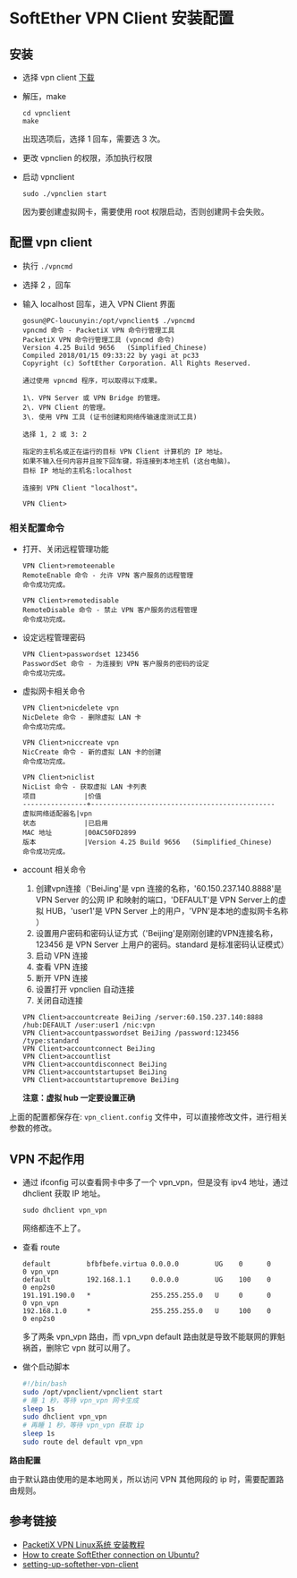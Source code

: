 # SoftEther VPN Client 安装配置

## 安装

- 选择 vpn client [下载](http://www.softether-download.com/cn.aspx?product=softether)
- 解压，make

  ```
  cd vpnclient
  make
  ```

  出现选项后，选择 1 回车，需要选 3 次。

- 更改 vpnclien 的权限，添加执行权限

- 启动 vpnclient

  ```
  sudo ./vpnclien start
  ```

  因为要创建虚拟网卡，需要使用 root 权限启动，否则创建网卡会失败。

## 配置 vpn client

- 执行 `./vpncmd`

- 选择 2 ，回车

- 输入 localhost 回车，进入 VPN Client 界面

  ```
  gosun@PC-loucunyin:/opt/vpnclient$ ./vpncmd
  vpncmd 命令 - PacketiX VPN 命令行管理工具
  PacketiX VPN 命令行管理工具 (vpncmd 命令)
  Version 4.25 Build 9656   (Simplified_Chinese)
  Compiled 2018/01/15 09:33:22 by yagi at pc33
  Copyright (c) SoftEther Corporation. All Rights Reserved.

  通过使用 vpncmd 程序，可以取得以下成果。

  1\. VPN Server 或 VPN Bridge 的管理。
  2\. VPN Client 的管理。
  3\. 使用 VPN 工具 (证书创建和网络传输速度测试工具)

  选择 1, 2 或 3: 2

  指定的主机名或正在运行的目标 VPN Client 计算机的 IP 地址。
  如果不输入任何内容并且按下回车键，将连接到本地主机 (这台电脑)。
  目标 IP 地址的主机名:localhost

  连接到 VPN Client "localhost"。

  VPN Client>
  ```

### 相关配置命令

- 打开、关闭远程管理功能

  ```
  VPN Client>remoteenable
  RemoteEnable 命令 - 允许 VPN 客户服务的远程管理
  命令成功完成。

  VPN Client>remotedisable
  RemoteDisable 命令 - 禁止 VPN 客户服务的远程管理
  命令成功完成。
  ```

- 设定远程管理密码

  ```
  VPN Client>passwordset 123456
  PasswordSet 命令 - 为连接到 VPN 客户服务的密码的设定
  命令成功完成。
  ```

- 虚拟网卡相关命令

  ```
  VPN Client>nicdelete vpn
  NicDelete 命令 - 删除虚拟 LAN 卡
  命令成功完成。

  VPN Client>niccreate vpn
  NicCreate 命令 - 新的虚拟 LAN 卡的创建
  命令成功完成。

  VPN Client>niclist
  NicList 命令 - 获取虚拟 LAN 卡列表
  项目            |价值
  ----------------+----------------------------------------------
  虚拟网络适配器名|vpn
  状态            |已启用
  MAC 地址        |00AC50FD2899
  版本            |Version 4.25 Build 9656   (Simplified_Chinese)
  命令成功完成。
  ```

- account 相关命令

  1. 创建vpn连接（'BeiJing'是 vpn 连接的名称，'60.150.237.140.8888'是 VPN Server 的公网 IP 和映射的端口，'DEFAULT'是 VPN Server上的虚拟 HUB，'user1'是 VPN Server 上的用户，'VPN'是本地的虚拟网卡名称 ）
  2. 设置用户密码和密码认证方式（'Beijing'是刚刚创建的VPN连接名称，123456 是 VPN Server 上用户的密码。standard 是标准密码认证模式）
  3. 启动 VPN 连接
  4. 查看 VPN 连接
  5. 断开 VPN 连接
  6. 设置打开 vpnclien 自动连接
  7. 关闭自动连接

    ```
    VPN Client>accountcreate BeiJing /server:60.150.237.140:8888 /hub:DEFAULT /user:user1 /nic:vpn
    VPN Client>accountpasswordset BeiJing /password:123456 /type:standard
    VPN Client>accountconnect BeiJing
    VPN Client>accountlist
    VPN Client>accountdisconnect BeiJing
    VPN Client>accountstartupset BeiJing
    VPN Client>accountstartupremove BeiJing
    ```

    **注意：虚拟 hub 一定要设置正确**

上面的配置都保存在: `vpn_client.config` 文件中，可以直接修改文件，进行相关参数的修改。

## VPN 不起作用

- 通过 ifconfig 可以查看网卡中多了一个 vpn_vpn，但是没有 ipv4 地址，通过 dhclient 获取 IP 地址。

  ```
  sudo dhclient vpn_vpn
  ```

  网络都连不上了。

- 查看 route

  ```
  default         bfbfbefe.virtua 0.0.0.0         UG    0      0        0 vpn_vpn
  default         192.168.1.1     0.0.0.0         UG    100    0        0 enp2s0
  191.191.190.0   *               255.255.255.0   U     0      0        0 vpn_vpn
  192.168.1.0     *               255.255.255.0   U     100    0        0 enp2s0
  ```

  多了两条 vpn_vpn 路由，而 vpn_vpn default 路由就是导致不能联网的罪魁祸首，删除它 vpn 就可以用了。

- 做个启动脚本

  ```bash
  #!/bin/bash
  sudo /opt/vpnclient/vpnclient start
  # 睡 1 秒，等待 vpn_vpn 网卡生成
  sleep 1s
  sudo dhclient vpn_vpn
  # 再睡 1 秒，等待 vpn_vpn 获取 ip
  sleep 1s
  sudo route del default vpn_vpn
  ```

**路由配置**

由于默认路由使用的是本地网关，所以访问 VPN 其他网段的 ip 时，需要配置路由规则。

## 参考链接

- [PacketiX VPN Linux系统 安装教程](http://www.softether.cn/jiaocheng/linux.html)
- [How to create SoftEther connection on Ubuntu?](https://www.rapidvpn.com/setup-vpn-softether-ubuntu)
- [setting-up-softether-vpn-client](https://askubuntu.com/questions/666484/setting-up-softether-vpn-client)
